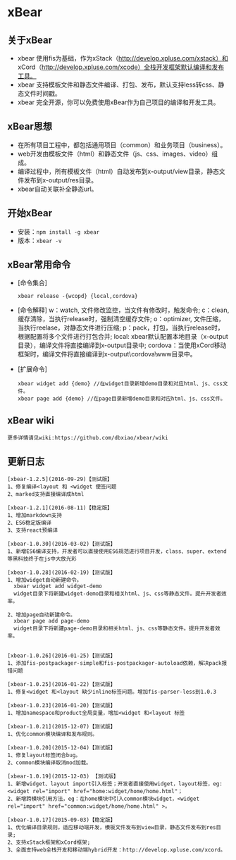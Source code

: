 # xBear

## 关于xBear

* xbear 使用fis为基础，作为xStack（http://develop.xpluse.com/xstack）和 xCord（http://develop.xpluse.com/xcode）全栈开发框架默认编译和发布工具。
* xbear 支持模板文件和静态文件编译、打包、发布，默认支持less转css、静态文件时间戳。
* xbear 完全开源，你可以免费使用xBear作为自己项目的编译和开发工具。

## xBear思想

* 在所有项目工程中，都包括通用项目（common）和业务项目（business）。
* web开发由模板文件（html）和静态文件（js、css、images、video）组成。
* 编译过程中，所有模板文件（html）自动发布到x-output/view目录，静态文件发布到x-output/res目录。
* xbear自动关联补全静态url。


## 开始xBear

* 安装：``npm install -g xbear``
* 版本：``xbear -v``

## xBear常用命令

* [命令集合]  
    ```shell
    xbear release -{wcopd} {local,cordova}
    ```

* [命令解释]
    w：watch, 文件修改监控，当文件有修改时，触发命令;
    c：clean, 缓存清除，当执行release时，强制清空缓存文件;
    o：optimizer, 文件压缩，当执行reelase，对静态文件进行压缩;
    p：pack，打包，当执行release时，根据配置将多个文件进行打包合并;
    local: xbear默认配置本地目录（x-output目录），编译文件将直接编译到x-output目录中;
    cordova：当使用xCord移动框架时，编译文件将直接编译到x-output\cordova\www目录中。

* [扩展命令]  
    ```shell
    xbear widget add {demo} //在widget目录新增demo目录和对应html、js、css文件。
    xbear page add {demo} //在page目录新增demo目录和对应html、js、css文件。
    ```

## xBear wiki

	更多详情请见wiki:https://github.com/dbxiao/xbear/wiki


## 更新日志
    [xbear-1.2.5](2016-09-29)【测试版】
    1、修复编译<layout 和 <widget 便签问题
    2、marked支持直接编译成html

    [xbear-1.2.1](2016-08-11)【稳定版】
    1、增加markdown支持
    2、ES6稳定版编译
    3、支持react预编译

	[xbear-1.0.30](2016-03-02)【测试版】
	1、新增ES6编译支持，开发者可以直接使用ES6规范进行项目开发，class、super、extend等黑科技终于在js中大放光彩

	[xbear-1.0.28](2016-02-19)【测试版】
	1、增加widget自动新建命令。
      xbear widget add widget-demo
      widget目录下将新建widget-demo目录和相关html、js、css等静态文件。提升开发者效率。

    2、增加page自动新建命令。
      xbear page add page-demo
      widget目录下将新建page-demo目录和相关html、js、css等静态文件。提升开发者效率。


	[xbear-1.0.26](2016-01-25)【测试版】
	1、添加fis-postpackager-simple和fis-postpackager-autoload依赖，解决pack报错问题

	[xbear-1.0.25](2016-01-22)【测试版】
	1、修复<widget 和<layout 缺少inline标签问题。增加fis-parser-less到1.0.3

	[xbear-1.0.23](2016-01-20)【测试版】
	1、增加namespace和product全局变量，增加<widget 和<layout 标签

	[xbear-1.0.21](2015-12-07)【测试版】
	1、优化common模块编译和发布规则。

	[xbear-1.0.20](2015-12-04)【测试版】
	1、修复layout标签闭合bug。
	2、common模块编译取消mod加载。

	[xbear-1.0.19](2015-12-03) 【测试版】
	1、新增widget、layout import引入标签；开发者直接使用widget，layout标签，eg:<widget rel="import" href="home:widget/home/home.html"；
	2、新增跨模块引用方法，eg：在home模块中引入common模块widget，<widget rel="import" href="common:widget/home/home.html" >。

	[xbear-1.0.17](2015-09-03)【稳定版】
	1、优化编译目录规则，适应移动端开发，模板文件发布到view目录，静态文件发布到res目录;
	2、支持xStack框架和xCord框架;
	3、全面支持web全栈开发和移动端hybrid开发：http://develop.xpluse.com/xcord。
